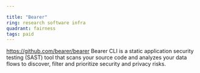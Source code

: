 ```yaml
---

title: "Bearer"
ring: research software infra
quadrant: fairness
tags: paid
---
```

https://github.com/bearer/bearer
Bearer CLI is a static application security testing (SAST) tool that scans your source code and analyzes your data flows to discover, filter and prioritize security and privacy risks.
